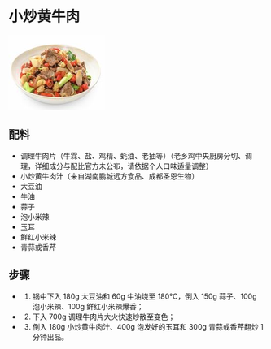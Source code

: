 # 小炒黄牛肉

![小炒黄牛肉](/images/小炒黄牛肉（青蒜段版）.png)

## 配料

- 调理牛肉片（牛霖、盐、鸡精、蚝油、老抽等）（老乡鸡中央厨房分切、调理，详细成分与配比官方未公布，请依据个人口味适量调整）
- 小炒黄牛肉汁（来自湖南鹏城远方食品、成都圣恩生物）
- 大豆油
- 牛油
- 蒜子
- 泡小米辣
- 玉耳
- 鲜红小米辣
- 青蒜或香芹

## 步骤

- 1. 锅中下入 180g 大豆油和 60g 牛油烧至 180℃，倒入 150g 蒜子、100g 泡小米辣、100g 鲜红小米辣爆香；
- 2. 下入 700g 调理牛肉片大火快速炒散至变色；
- 3. 倒入 180g 小炒黄牛肉汁、400g 泡发好的玉耳和 300g 青蒜或香芹翻炒 1 分钟出品。
